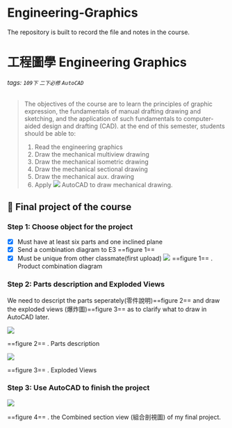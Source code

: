 # Engineering-Graphics
The repository is built  to record the file and notes in the course. 

# 工程圖學 Engineering Graphics

###### tags: `109下` `二下必修` `AutoCAD`

> The objectives of the course are to learn the principles of graphic expression, the fundamentals of manual drafting drawing and sketching, and the application of such fundamentals to computer-aided design and drafting (CAD). at the end of this semester, students should be able to:
>1. Read the engineering graphics
>2. Draw the mechanical multiview drawing
>3. Draw the mechanical isometric drawing
>4. Draw the mechanical sectional drawing
>5. Draw the mechanical aux. drawing
>6. Apply ![](https://i.imgur.com/Q4xmRy1.png) AutoCAD to draw mechanical drawing.



## :memo: Final project of the course

### Step 1: Choose object for the project 

- [x] Must have at least six parts and one inclined plane
- [x] Send a combination diagram to E3 ==figure 1==
- [x] Must be unique from other classmate(first upload)
![](https://i.imgur.com/rWAJQdO.jpg)
==figure 1== . Product combination diagram

### Step 2: Parts description and Exploded Views

We need to descript the parts seperately(零件說明)==figure 2== and draw the exploded views (爆炸圖)==figure 3== as to clarify what to draw in AutoCAD later.

![](https://i.imgur.com/4LVcbS6.jpg)

==figure 2== . Parts description

![](https://i.imgur.com/Wam0xIi.jpg)

==figure 3== . Exploded Views



### Step 3: Use AutoCAD to finish the project

![](https://i.imgur.com/Vql1M5A.jpg)

==figure 4== . the Combined section view (組合剖視圖) of my final project. 
